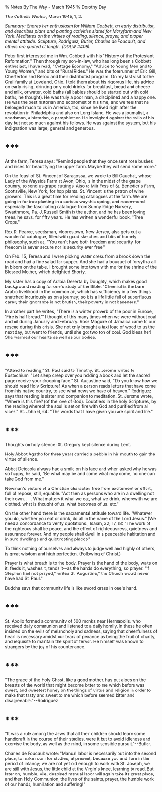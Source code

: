 % Notes By The Way - March 1945
% Dorothy Day

*The Catholic Worker*, March 1945, 1, 2.

*Summary: Shares her enthusiasm for William Cobbett, an early
distributist, and describes plans and planting activities slated for
Maryfarm and New York. Meditates on the virtues of reading, silence,
prayer, and proper mental attitude. Scripture, Rodriguez, Butler,
Charles de Foucault, and others are quoted at length. (DDLW \#408).*

Peter first interested me in Wm. Cobbett with his "History of the
Protestant Reformation." Then through my son-in-law, who has long been a
Cobbett enthusiast, I have read, "Cottage Economy," "Advice to Young Men
and to Young Women," and bits of "Rural Rides." He was the forerunner of
Eric Gill, Chesterton and Belloc and their distributist program. On my
last visit to the Grail family at Loveland, Ohio, I told them about his
rigorous life, his advice on early rising, drinking only cold drinks for
breakfast, bread and cheese and milk, or water, cold baths (all babies
should be started out with cold baths, he thought). He was truly a poor
man, a disciplined and a happy one. He was the best historian and
economist of his time, and we feel that he belonged much to us in
America, too, since he lived right after the revolution in Philadelphia
and also on Long Island. He was a journalist, a seedsman, a historian, a
pamphleteer. He inveighed against the evils of his day but not so much
against his fellows. He was against the system, but his indignation was
large, general and generous.

\*\*\*
===

At the farm, Teresa says: "Remind people that they once sent rose bushes
and irises for beautifying the upper farm. Maybe they will send some
more."

On the feast of St. Vincent of Saragossa, we wrote to Bill Gauchat,
whose Lady of the Wayside Farm at Avon, Ohio, is in the midst of the
grape country, to send us grape cuttings. Also to Milt Fess of St.
Benedict's Farm, Scottsville, New York, for hop plants. St. Vincent is
the patron of wine growers. This is a great time for reading catalogues
at the farm. We are going in for tree planting in a serious way this
spring, and recommend especially the fascinating catalogue from Sunny
Ridge Nursery, Swarthmore, Pa. J. Russell Smith is the author, and he
has been loving trees, he says, for fifty years. He has written a
wonderful book, "Tree Crops."

Rex D. Pearce, seedsman, Moorestown, New Jersey, also gets out a
wonderful catalogue, filled with good sketches and bits of homely
philosophy, such as, "You can't have both freedom and security, for
freedom is never secure nor is security ever free."

On Feb. 15, Teresa and I were picking water cress from a brook down the
road and had a fine salad for supper. And she had a bouquet of forsythia
all in bloom on the table. I brought some into town with me for the
shrine of the Blessed Mother, which delighted Shorty.

My sister has a copy of Arabia Deserta by Doughty, which makes good
background reading for one's study of the Bible. "Cheerful is the bare
Arabic livelihood in the common air, which has sufficiency in a few
things snatched incuriously as on a journey; so it is a life little full
of superfluous cares; their ignorance is not brutish, their poverty is
not baseness."

In another part he writes, "There is a winter proverb of the poor in
Europe, 'Fire is half bread.'" I thought of this many times when we were
without coal and oil during January and February. Rose Maguire of
Jamaica came to our rescue during this crisis. She not only brought a
taxi load of wood to us the next day, but went to friends, until she got
two ton of coal. God bless her! She warmed our hearts as well as our
bodies.

\*\*\*
===

"Attend to reading," St. Paul said to Timothy. St. Jerome writes to
Eustochium, "Let sleep creep over you holding a book and let the sacred
page receive your drooping face." St. Augustine said, "Do you know how
we should read Holy Scripture? As when a person reads letters that have
come from his native country, to see what news we have of heaven."
Rodriguez says that reading is sister and companion to meditation. St.
Jerome wrote, "Where is this fire? (of the love of God). Doubtless in
the holy Scriptures, by the reading whereof the soul is set on fire with
God and purified from all vices." St. John 6, 64: "The words that I have
given you are spirit and life."

\*\*\*
===

Thoughts on holy silence: St. Gregory kept silence during Lent.

Holy Abbot Agatho for three years carried a pebble in his mouth to gain
the virtue of silence.

Abbot Deicoola always had a smile on his face and when asked why he was
so happy, he said, "Be what may be and come what may come, no one can
take God from me."

Newman's picture of a Christian character: free from excitement or
effort, full of repose, still, equable. "Act then as persons who are in
a dwelling not their own. . . . What matters it what we eat, what we
drink, wherewith we are clothed, what is thought of us, what becomes of
us, etc."

On the other hand there is the sacramental attitude toward life.
"Whatever you do, whether you eat or drink, do all in the name of the
Lord Jesus." (We need a concordance to verify quotations.) Isaiah, 32;
17, 18: "The work of the righteous shall be peace, and the effect of
righteousness, quietness and assurance forever. And my people shall
dwell in a peaceable habitation and in sure dwellings and quiet resting
places."

To think nothing of ourselves and always to judge well and highly of
others, is great wisdom and high perfection. (Following of Christ.)

Prayer is what breath is to the body. Prayer is the hand of the body,
waits on it, feeds it, washes it, tends it--as the hands do everything,
so prayer. "If Stephen had not prayed," writes St. Augustine," the
Church would never have had St. Paul."

Buddha says that community life is like sword grass in one's hand.

\*\*\*
===

St. Apollo formed a community of 500 monks near Hermapolis, who received
daily communion and listened to a daily homily. In these he often
insisted on the evils of melancholy and sadness, saying that
cheerfulness of heart is necessary amidst our tears of penance as being
the fruit of charity, and requisite to maintain the spirit of fervor. He
himself was known to strangers by the joy of his countenance.

\*\*\*
===

"The grace of the Holy Ghost, like a good mother, has put aloes on the
breasts of the world that might become bitter to me which before was
sweet, and sweetest honey on the things of virtue and religion in order
to make that tasty and sweet to me which before seemed bitter and
disagreeable."--Rodriguez

\*\*\*
===

"It was a rule among the Jews that all their children should learn some
handicraft in the course of their studies, were it but to avoid idleness
and exercise the body, as well as the mind, in some sensible
pursuit."--Butler.

Charles de Foucault wrote: "Manual labor is necessarily put into the
second place, to make room for studies, at present, because you and I
are in the period of infancy; we are not yet old enough to work with St.
Joseph, we are still with Jesus, the little child at the Virgin's knee,
learning to read. But later on, humble, vile, despised manual labor will
again take its great place, and then Holy Communion, the lives of the
saints, prayer, the humble work of our hands, humiliation and
suffering!"
